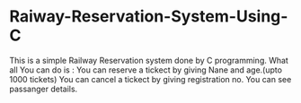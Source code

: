 # Raiway-Reservation-System-Using-C
This is a simple Railway Reservation system done by C programming.
What all You can do is :
You can reserve a tickect by giving Nane and age.(upto 1000 tickets)
You can cancel a tickect by giving registration no.
You can see passanger details.
